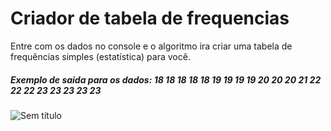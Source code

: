 # Criador de tabela de frequencias
Entre com os dados no console e o algoritmo ira criar uma tabela de frequências simples (estatística) para você.

##### Exemplo de saida para os dados: 18 18 18 18 18 19 19 19 19 20 20 20 21 22 22 22 23 23 23 23 23
![Sem título](https://user-images.githubusercontent.com/48874910/75478860-6811c300-597d-11ea-9148-fa66508c904a.png)
